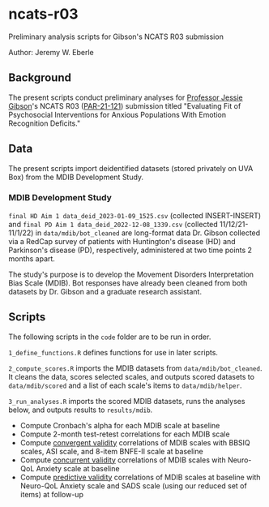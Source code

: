 # ncats-r03
Preliminary analysis scripts for Gibson's NCATS R03 submission

Author: Jeremy W. Eberle

## Background

The present scripts conduct preliminary analyses for [Professor Jessie Gibson](https://www.nursing.virginia.edu/people/js6zn/)'s NCATS R03 ([PAR-21-121](https://grants.nih.gov/grants/guide/pa-files/PAR-21-121.html)) submission titled "Evaluating Fit of Psychosocial Interventions for Anxious Populations With Emotion Recognition Deficits."

## Data

The present scripts import deidentified datasets (stored privately on UVA Box) from the MDIB Development Study.

### MDIB Development Study

`final HD Aim 1 data_deid_2023-01-09_1525.csv` (collected INSERT-INSERT) and `final PD Aim 1 data_deid_2022-12-08_1339.csv` (collected 11/12/21-11/1/22) in `data/mdib/bot_cleaned` are long-format data Dr. Gibson collected via a RedCap survey of patients with Huntington's disease (HD) and Parkinson's disease (PD), respectively, administered at two time points 2 months apart.

The study's purpose is to develop the Movement Disorders Interpretation Bias Scale (MDIB). Bot responses have already been cleaned from both datasets by Dr. Gibson and a graduate research assistant.

## Scripts

The following scripts in the `code` folder are to be run in order.

`1_define_functions.R` defines functions for use in later scripts.

`2_compute_scores.R` imports the MDIB datasets from `data/mdib/bot_cleaned`. It cleans the data, scores selected scales, and outputs scored datasets to `data/mdib/scored` and a list of each scale's items to `data/mdib/helper`.

`3_run_analyses.R` imports the scored MDIB datasets, runs the analyses below, and outputs results to `results/mdib`.
- Compute Cronbach's alpha for each MDIB scale at baseline
- Compute 2-month test-retest correlations for each MDIB scale
- Compute [convergent validity](https://dictionary.apa.org/convergent-validity) correlations of MDIB scales with BBSIQ scales, ASI scale, and 8-item BNFE-II scale at baseline
- Compute [concurrent validity](https://dictionary.apa.org/concurrent-validity) correlations of MDIB scales with Neuro-QoL Anxiety scale at baseline
- Compute [predictive validity](https://dictionary.apa.org/predictive-validity) correlations of MDIB scales at baseline with Neuro-QoL Anxiety scale and SADS scale (using our reduced set of items) at follow-up
